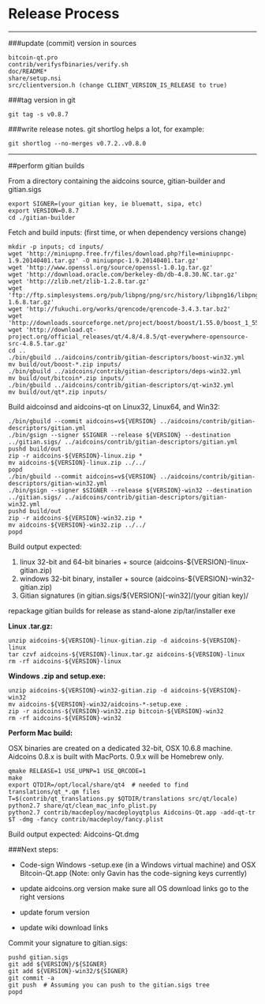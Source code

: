 Release Process
====================

* * *

###update (commit) version in sources


	bitcoin-qt.pro
	contrib/verifysfbinaries/verify.sh
	doc/README*
	share/setup.nsi
	src/clientversion.h (change CLIENT_VERSION_IS_RELEASE to true)

###tag version in git

	git tag -s v0.8.7

###write release notes. git shortlog helps a lot, for example:

	git shortlog --no-merges v0.7.2..v0.8.0

* * *

##perform gitian builds

 From a directory containing the aidcoins source, gitian-builder and gitian.sigs
  
	export SIGNER=(your gitian key, ie bluematt, sipa, etc)
	export VERSION=0.8.7
	cd ./gitian-builder

 Fetch and build inputs: (first time, or when dependency versions change)

	mkdir -p inputs; cd inputs/
	wget 'http://miniupnp.free.fr/files/download.php?file=miniupnpc-1.9.20140401.tar.gz' -O miniupnpc-1.9.20140401.tar.gz'
	wget 'http://www.openssl.org/source/openssl-1.0.1g.tar.gz'
	wget 'http://download.oracle.com/berkeley-db/db-4.8.30.NC.tar.gz'
	wget 'http://zlib.net/zlib-1.2.8.tar.gz'
	wget 'ftp://ftp.simplesystems.org/pub/libpng/png/src/history/libpng16/libpng-1.6.8.tar.gz'
	wget 'http://fukuchi.org/works/qrencode/qrencode-3.4.3.tar.bz2'
	wget 'http://downloads.sourceforge.net/project/boost/boost/1.55.0/boost_1_55_0.tar.bz2'
	wget 'http://download.qt-project.org/official_releases/qt/4.8/4.8.5/qt-everywhere-opensource-src-4.8.5.tar.gz'
	cd ..
	./bin/gbuild ../aidcoins/contrib/gitian-descriptors/boost-win32.yml
	mv build/out/boost-*.zip inputs/
	./bin/gbuild ../aidcoins/contrib/gitian-descriptors/deps-win32.yml
	mv build/out/bitcoin*.zip inputs/
	./bin/gbuild ../aidcoins/contrib/gitian-descriptors/qt-win32.yml
	mv build/out/qt*.zip inputs/

 Build aidcoinsd and aidcoins-qt on Linux32, Linux64, and Win32:
  
	./bin/gbuild --commit aidcoins=v${VERSION} ../aidcoins/contrib/gitian-descriptors/gitian.yml
	./bin/gsign --signer $SIGNER --release ${VERSION} --destination ../gitian.sigs/ ../aidcoins/contrib/gitian-descriptors/gitian.yml
	pushd build/out
	zip -r aidcoins-${VERSION}-linux.zip *
	mv aidcoins-${VERSION}-linux.zip ../../
	popd
	./bin/gbuild --commit aidcoins=v${VERSION} ../aidcoins/contrib/gitian-descriptors/gitian-win32.yml
	./bin/gsign --signer $SIGNER --release ${VERSION}-win32 --destination ../gitian.sigs/ ../aidcoins/contrib/gitian-descriptors/gitian-win32.yml
	pushd build/out
	zip -r aidcoins-${VERSION}-win32.zip *
	mv aidcoins-${VERSION}-win32.zip ../../
	popd

  Build output expected:

  1. linux 32-bit and 64-bit binaries + source (aidcoins-${VERSION}-linux-gitian.zip)
  2. windows 32-bit binary, installer + source (aidcoins-${VERSION}-win32-gitian.zip)
  3. Gitian signatures (in gitian.sigs/${VERSION}[-win32]/(your gitian key)/

repackage gitian builds for release as stand-alone zip/tar/installer exe

**Linux .tar.gz:**

	unzip aidcoins-${VERSION}-linux-gitian.zip -d aidcoins-${VERSION}-linux
	tar czvf aidcoins-${VERSION}-linux.tar.gz aidcoins-${VERSION}-linux
	rm -rf aidcoins-${VERSION}-linux

**Windows .zip and setup.exe:**

	unzip aidcoins-${VERSION}-win32-gitian.zip -d aidcoins-${VERSION}-win32
	mv aidcoins-${VERSION}-win32/aidcoins-*-setup.exe .
	zip -r aidcoins-${VERSION}-win32.zip bitcoin-${VERSION}-win32
	rm -rf aidcoins-${VERSION}-win32

**Perform Mac build:**

  OSX binaries are created on a dedicated 32-bit, OSX 10.6.8 machine.
  Aidcoins 0.8.x is built with MacPorts.  0.9.x will be Homebrew only.

	qmake RELEASE=1 USE_UPNP=1 USE_QRCODE=1
	make
	export QTDIR=/opt/local/share/qt4  # needed to find translations/qt_*.qm files
	T=$(contrib/qt_translations.py $QTDIR/translations src/qt/locale)
	python2.7 share/qt/clean_mac_info_plist.py
	python2.7 contrib/macdeploy/macdeployqtplus Aidcoins-Qt.app -add-qt-tr $T -dmg -fancy contrib/macdeploy/fancy.plist

 Build output expected: Aidcoins-Qt.dmg

###Next steps:

* Code-sign Windows -setup.exe (in a Windows virtual machine) and
  OSX Bitcoin-Qt.app (Note: only Gavin has the code-signing keys currently)

* update aidcoins.org version
  make sure all OS download links go to the right versions

* update forum version

* update wiki download links

Commit your signature to gitian.sigs:

	pushd gitian.sigs
	git add ${VERSION}/${SIGNER}
	git add ${VERSION}-win32/${SIGNER}
	git commit -a
	git push  # Assuming you can push to the gitian.sigs tree
	popd

